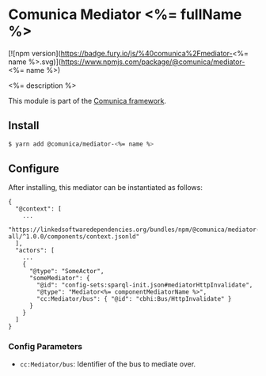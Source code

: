 # Comunica Mediator <%= fullName %>

[![npm version](https://badge.fury.io/js/%40comunica%2Fmediator-<%= name %>.svg)](https://www.npmjs.com/package/@comunica/mediator-<%= name %>)

<%= description %>

This module is part of the [Comunica framework](https://github.com/comunica/comunica).

## Install

```bash
$ yarn add @comunica/mediator-<%= name %>
```

## Configure

After installing, this mediator can be instantiated as follows:
```text
{
  "@context": [
    ...
    "https://linkedsoftwaredependencies.org/bundles/npm/@comunica/mediator-all/^1.0.0/components/context.jsonld"  
  ],
  "actors": [
    ...
    {
      "@type": "SomeActor",
      "someMediator": {
        "@id": "config-sets:sparql-init.json#mediatorHttpInvalidate",
        "@type": "Mediator<%= componentMediatorName %>",
        "cc:Mediator/bus": { "@id": "cbhi:Bus/HttpInvalidate" }
      }
    }
  ]
}
```

### Config Parameters

* `cc:Mediator/bus`: Identifier of the bus to mediate over.

